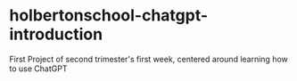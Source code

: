 # holbertonschool-chatgpt-introduction

First Project of second trimester's first week, centered around learning how to use ChatGPT
